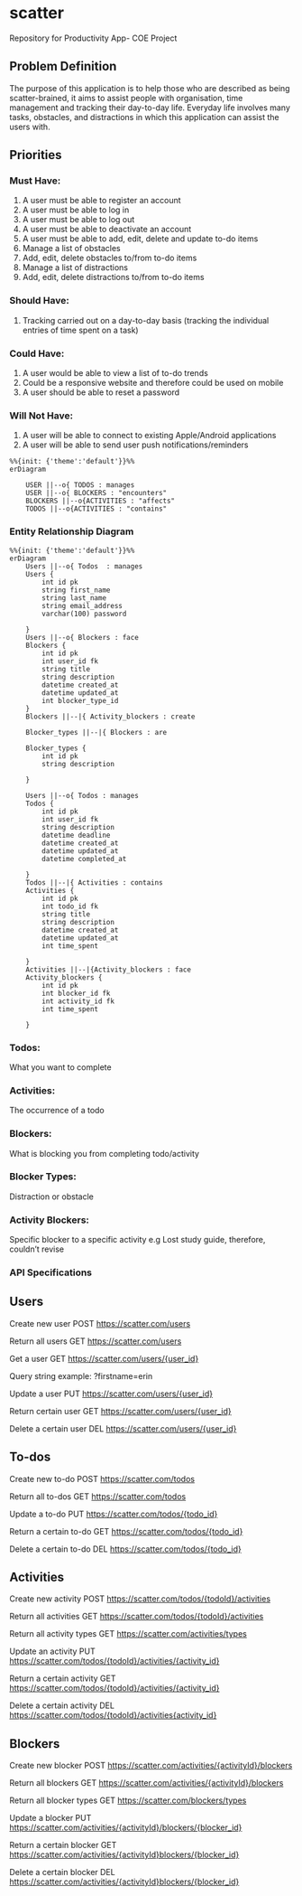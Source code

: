 # scatter
Repository for Productivity App- COE Project

## Problem Definition 


The purpose of this application is to help those who are described as being scatter-brained, it aims to assist people with organisation, time management and tracking their day-to-day life. Everyday life involves many tasks, obstacles, and distractions in which this application can assist the users with.


## Priorities 

### Must Have:

1. A user must be able to register an account
2. A user must be able to log in
3. A user must be able to log out
4. A user must be able to deactivate an account
5. A user must be able to add, edit, delete and update to-do items
6. Manage a list of obstacles
7. Add, edit, delete obstacles to/from to-do items
8. Manage a list of distractions
9. Add, edit, delete distractions to/from to-do items


### Should Have:

1. Tracking carried out on a day-to-day basis (tracking the individual entries of time spent on a task) 


### Could Have:

1. A user would be able to view a list of to-do trends
2. Could be a responsive website and therefore could be used on mobile
3. A user should be able to reset a password

### Will Not Have:

1. A user will be able to connect to existing Apple/Android applications 
2. A user will be able to send user push notifications/reminders



```mermaid
%%{init: {'theme':'default'}}%%
erDiagram
   
    USER ||--o{ TODOS : manages
    USER ||--o{ BLOCKERS : "encounters"
    BLOCKERS ||--o{ACTIVITIES : "affects"
    TODOS ||--o{ACTIVITIES : "contains"
```

### Entity Relationship Diagram

```mermaid
%%{init: {'theme':'default'}}%%
erDiagram
    Users ||--o{ Todos  : manages
    Users {
        int id pk 
        string first_name
        string last_name
        string email_address
        varchar(100) password

    }
    Users ||--o{ Blockers : face
    Blockers {
        int id pk 
        int user_id fk
        string title
        string description 
        datetime created_at
        datetime updated_at
        int blocker_type_id
    }
    Blockers ||--|{ Activity_blockers : create

    Blocker_types ||--|{ Blockers : are

    Blocker_types {
        int id pk 
        string description 
        
    }

    Users ||--o{ Todos : manages
    Todos {
        int id pk
        int user_id fk
        string description
        datetime deadline
        datetime created_at
        datetime updated_at
        datetime completed_at

    }
    Todos ||--|{ Activities : contains
    Activities {
        int id pk 
        int todo_id fk
        string title
        string description 
        datetime created_at
        datetime updated_at
        int time_spent

    }
    Activities ||--|{Activity_blockers : face
    Activity_blockers {
        int id pk 
        int blocker_id fk
        int activity_id fk
        int time_spent

    }
 ```
### Todos:
What you want to complete

### Activities:
The occurrence of a todo

### Blockers:
What is blocking you from completing todo/activity

### Blocker Types:
Distraction or obstacle

### Activity Blockers:
Specific blocker to a specific activity e.g Lost study guide, therefore, couldn’t revise




### API Specifications

## Users

Create new user
POST https://scatter.com/users

Return all users
GET https://scatter.com/users

Get a user
GET https://scatter.com/users/{user_id}

Query string example: ?firstname=erin

Update a user
PUT https://scatter.com/users/{user_id}

Return certain user
GET https://scatter.com/users/{user_id}

Delete a certain user
DEL https://scatter.com/users/{user_id}


## To-dos

Create new to-do
POST https://scatter.com/todos

Return all to-dos
GET https://scatter.com/todos

Update a to-do
PUT https://scatter.com/todos/{todo_id}

Return a certain to-do
GET https://scatter.com/todos/{todo_id}

Delete a certain to-do
DEL https://scatter.com/todos/{todo_id}


## Activities

Create new activity
POST https://scatter.com/todos/{todoId}/activities

Return all activities
GET https://scatter.com/todos/{todoId}/activities

Return all activity types
GET https://scatter.com/activities/types

Update an activity
PUT https://scatter.com/todos/{todoId}/activities/{activity_id}

Return a certain activity
GET https://scatter.com/todos/{todoId}/activities/{activity_id}

Delete a certain activity
DEL https://scatter.com/todos/{todoId}/activities{activity_id}


## Blockers

Create new blocker
POST https://scatter.com/activities/{activityId}/blockers

Return all blockers
GET https://scatter.com/activities/{activityId}/blockers

Return all blocker types
GET https://scatter.com/blockers/types

Update a blocker
PUT https://scatter.com/activities/{activityId}/blockers/{blocker_id}

Return a certain blocker
GET https://scatter.com/activities/{activityId}blockers/{blocker_id}

Delete a certain blocker
DEL https://scatter.com/activities/{activityId}blockers/{blocker_id}




